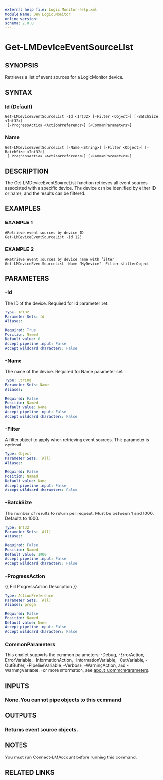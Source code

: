 ```yaml
---
external help file: Logic.Monitor-help.xml
Module Name: Dev.Logic.Monitor
online version:
schema: 2.0.0
---
```


# Get-LMDeviceEventSourceList

## SYNOPSIS
Retrieves a list of event sources for a LogicMonitor device.

## SYNTAX

### Id (Default)
```
Get-LMDeviceEventSourceList -Id <Int32> [-Filter <Object>] [-BatchSize <Int32>]
 [-ProgressAction <ActionPreference>] [<CommonParameters>]
```

### Name
```
Get-LMDeviceEventSourceList [-Name <String>] [-Filter <Object>] [-BatchSize <Int32>]
 [-ProgressAction <ActionPreference>] [<CommonParameters>]
```

## DESCRIPTION
The Get-LMDeviceEventSourceList function retrieves all event sources associated with a specific device.
The device can be identified by either ID or name, and the results can be filtered.

## EXAMPLES

### EXAMPLE 1
```
#Retrieve event sources by device ID
Get-LMDeviceEventSourceList -Id 123
```

### EXAMPLE 2
```
#Retrieve event sources by device name with filter
Get-LMDeviceEventSourceList -Name "MyDevice" -Filter $filterObject
```

## PARAMETERS

### -Id
The ID of the device.
Required for Id parameter set.

```yaml
Type: Int32
Parameter Sets: Id
Aliases:

Required: True
Position: Named
Default value: 0
Accept pipeline input: False
Accept wildcard characters: False
```

### -Name
The name of the device.
Required for Name parameter set.

```yaml
Type: String
Parameter Sets: Name
Aliases:

Required: False
Position: Named
Default value: None
Accept pipeline input: False
Accept wildcard characters: False
```

### -Filter
A filter object to apply when retrieving event sources.
This parameter is optional.

```yaml
Type: Object
Parameter Sets: (All)
Aliases:

Required: False
Position: Named
Default value: None
Accept pipeline input: False
Accept wildcard characters: False
```

### -BatchSize
The number of results to return per request.
Must be between 1 and 1000.
Defaults to 1000.

```yaml
Type: Int32
Parameter Sets: (All)
Aliases:

Required: False
Position: Named
Default value: 1000
Accept pipeline input: False
Accept wildcard characters: False
```

### -ProgressAction
{{ Fill ProgressAction Description }}

```yaml
Type: ActionPreference
Parameter Sets: (All)
Aliases: proga

Required: False
Position: Named
Default value: None
Accept pipeline input: False
Accept wildcard characters: False
```

### CommonParameters
This cmdlet supports the common parameters: -Debug, -ErrorAction, -ErrorVariable, -InformationAction, -InformationVariable, -OutVariable, -OutBuffer, -PipelineVariable, -Verbose, -WarningAction, and -WarningVariable. For more information, see [about_CommonParameters](http://go.microsoft.com/fwlink/?LinkID=113216).

## INPUTS

### None. You cannot pipe objects to this command.
## OUTPUTS

### Returns event source objects.
## NOTES
You must run Connect-LMAccount before running this command.

## RELATED LINKS
